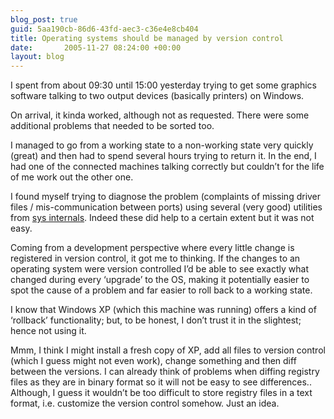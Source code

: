 ```yaml
---
blog_post: true
guid: 5aa190cb-86d6-43fd-aec3-c36e4e8cb404
title: Operating systems should be managed by version control
date:       2005-11-27 08:24:00 +00:00
layout: blog
---
```


I spent from about 09:30 until 15:00 yesterday trying to get some
graphics software talking to two output devices (basically printers) on
Windows.

On arrival, it kinda worked, although not as requested. There were some
additional problems that needed to be sorted too.

I managed to go from a working state to a non-working state very quickly
(great) and then had to spend several hours trying to return it. In the
end, I had one of the connected machines talking correctly but couldn’t
for the life of me work out the other one.

I found myself trying to diagnose the problem (complaints of missing
driver files / mis-communication between ports) using several (very
good) utilities from [sys internals](http://www.sysinternals.com).
Indeed these did help to a certain extent but it was not easy.

Coming from a development perspective where every little change is
registered in version control, it got me to thinking. If the changes to
an operating system were version controlled I’d be able to see exactly
what changed during every ‘upgrade’ to the OS, making it potentially
easier to spot the cause of a problem and far easier to roll back to a
working state.

I know that Windows XP (which this machine was running) offers a kind of
‘rollback’ functionality; but, to be honest, I don’t trust it in the
slightest; hence not using it.

Mmm, I think I might install a fresh copy of XP, add all files to
version control (which I guess might not even work), change something
and then diff between the versions. I can already think of problems when
diffing registry files as they are in binary format so it will not be
easy to see differences.. Although, I guess it wouldn’t be too difficult
to store registry files in a text format, i.e. customize the version
control somehow. Just an idea.
